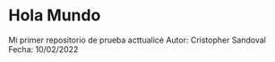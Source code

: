 # Hola Mundo
Mi primer repositorio de prueba acttualicé
Autor: Cristopher Sandoval
Fecha: 10/02/2022
